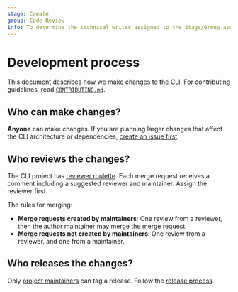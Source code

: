 ```yaml
---
stage: Create
group: Code Review
info: To determine the technical writer assigned to the Stage/Group associated with this page, see https://about.gitlab.com/handbook/product/ux/technical-writing/#assignments
---
```


# Development process

This document describes how we make changes to the CLI. For contributing guidelines,
read [`CONTRIBUTING.md`](../CONTRIBUTING.md).

## Who can make changes?

**Anyone** can make changes. If you are planning larger changes that affect the
CLI architecture or dependencies,
[create an issue first](https://gitlab.com/gitlab-org/cli/-/issues/new?issuable_template=Feature%20Request).

## Who reviews the changes?

The CLI project has [reviewer roulette](https://gitlab.com/gitlab-org/cli/-/merge_requests/1093).
Each merge request receives a comment including a suggested reviewer and maintainer.
Assign the reviewer first.

The rules for merging:

- **Merge requests created by maintainers**: One review from a reviewer, then the
  author maintainer may merge the merge request.
- **Merge requests not created by maintainers**: One review from a reviewer, and one from a maintainer.

## Who releases the changes?

Only [project maintainers](https://gitlab.com/gitlab-org/cli/-/project_members?sort=access_level_desc)
can tag a release. Follow the [release process](release_process.md).
